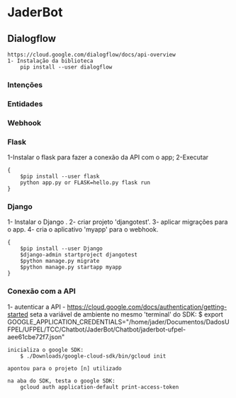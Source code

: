 # JaderBot

## Dialogflow
    https://cloud.google.com/dialogflow/docs/api-overview
    1- Instalação da biblioteca
        pip install --user dialogflow


### Intenções

### Entidades

### Webhook

### Flask
1-Instalar o flask para fazer a conexão da API com o app;
2-Executar
```
{
    $pip install --user flask
    python app.py or FLASK=hello.py flask run
}
```
### Django
1- Instalar o Django .
2- criar projeto 'djangotest'.
3- aplicar migrações para o app.
4- cria o aplicativo 'myapp' para o webhook.
```
{
    $pip install --user Django
    $django-admin startproject djangotest
    $python manage.py migrate
    $python manage.py startapp myapp
}
```

### Conexão com a API
1- autenticar a API - https://cloud.google.com/docs/authentication/getting-started
    seta a variável de ambiente no mesmo 'terminal' do SDK:
        $ export GOOGLE_APPLICATION_CREDENTIALS="/home/jader/Documentos/DadosUFPEL/UFPEL/TCC/Chatbot/JaderBot/Chatbot/jaderbot-ufpel-aee61cbe72f7.json"

    inicializa o google SDK:
        $ ./Downloads/google-cloud-sdk/bin/gcloud init

    apontou para o projeto [n] utilizado
    
    na aba do SDK, testa o google SDK:
        gcloud auth application-default print-access-token
